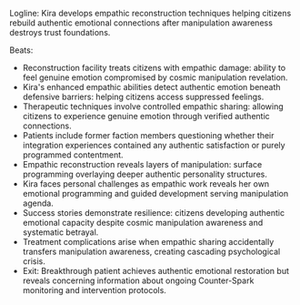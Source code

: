 ﻿---
series: 3
novella: 2
file: S3N2_CH02
type: chapter
pov: Kira
setting: Empathic reconstruction facility - emotional authenticity
word_target_min: 1201
word_target_max: 2299
status: outline
---
Logline: Kira develops empathic reconstruction techniques helping citizens rebuild authentic emotional connections after manipulation awareness destroys trust foundations.

Beats:
- Reconstruction facility treats citizens with empathic damage: ability to feel genuine emotion compromised by cosmic manipulation revelation.
- Kira's enhanced empathic abilities detect authentic emotion beneath defensive barriers: helping citizens access suppressed feelings.
- Therapeutic techniques involve controlled empathic sharing: allowing citizens to experience genuine emotion through verified authentic connections.
- Patients include former faction members questioning whether their integration experiences contained any authentic satisfaction or purely programmed contentment.
- Empathic reconstruction reveals layers of manipulation: surface programming overlaying deeper authentic personality structures.
- Kira faces personal challenges as empathic work reveals her own emotional programming and guided development serving manipulation agenda.
- Success stories demonstrate resilience: citizens developing authentic emotional capacity despite cosmic manipulation awareness and systematic betrayal.
- Treatment complications arise when empathic sharing accidentally transfers manipulation awareness, creating cascading psychological crisis.
- Exit: Breakthrough patient achieves authentic emotional restoration but reveals concerning information about ongoing Counter-Spark monitoring and intervention protocols.